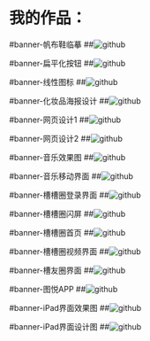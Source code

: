 我的作品：
==========================================================================================================================

#banner-帆布鞋临摹
##![github](https://github.com/huanhuanly/UI-DESIGN/blob/master/%E5%B8%86%E5%B8%83%E9%9E%8B%E4%B8%B4%E6%91%B9.png "github")

#banner-扁平化按钮
##![github](https://github.com/huanhuanly/UI-DESIGN/blob/master/%E6%89%81%E5%B9%B3%E5%8C%96%E6%8C%89%E9%92%AE.png "github")

#banner-线性图标
##![github](https://github.com/huanhuanly/UI-DESIGN/blob/master/%E7%BA%BF%E6%80%A7%E5%9B%BE%E6%A0%87.png "github")

#banner-化妆品海报设计
##![github](https://github.com/huanhuanly/UI-DESIGN/blob/master/banner-%E6%96%87%E6%A1%88%E4%BF%AE%E6%94%B9.png "github")

#banner-网页设计1
##![github](https://github.com/huanhuanly/UI-DESIGN/blob/master/%E7%BD%91%E9%A1%B5%E8%AE%BE%E8%AE%A11.png "github")

#banner-网页设计2
##![github](https://github.com/huanhuanly/UI-DESIGN/blob/master/%E6%B1%BD%E8%BD%A6%E7%BD%91%E9%A1%B5%E9%9D%A2.png "github")

#banner-音乐效果图
##![github](https://github.com/huanhuanly/UI-DESIGN/blob/master/%E9%9F%B3%E4%B9%90%E6%95%88%E6%9E%9C%E5%9B%BE.png "github")

#banner-音乐移动界面
##![github](https://github.com/huanhuanly/UI-DESIGN/blob/master/%E9%9F%B3%E4%B9%90%E7%A7%BB%E5%8A%A8%E7%95%8C%E9%9D%A2.png "github")

#banner-槽槽圈登录界面
##![github](https://github.com/huanhuanly/UI-DESIGN/blob/master/%E6%A7%BD%E6%A7%BD%E5%9C%88%E7%99%BB%E5%BD%95%E7%95%8C%E9%9D%A2.png "github")

#banner-槽槽圈闪屏
##![github](https://github.com/huanhuanly/UI-DESIGN/blob/master/%E6%A7%BD%E6%A7%BD%E5%9C%88%E9%97%AA%E5%B1%8F.png "github")

#banner-槽槽圈首页
##![github](https://github.com/huanhuanly/UI-DESIGN/blob/master/%E6%A7%BD%E6%A7%BD%E5%9C%88%E9%A6%96%E9%A1%B5.png "github")

#banner-槽槽圈视频界面
##![github](https://github.com/huanhuanly/UI-DESIGN/blob/master/%E6%A7%BD%E6%A7%BD%E5%9C%88%E8%A7%86%E9%A2%91%E7%95%8C%E9%9D%A2.png "github")

#banner-槽友圈界面
##![github](https://github.com/huanhuanly/UI-DESIGN/blob/master/%E6%A7%BD%E5%8F%8B%E5%9C%88.png "github")

#banner-图悦APP
##![github](https://github.com/huanhuanly/UI-DESIGN/blob/master/%E5%9B%BE%E6%82%A6APP.png "github")

#banner-iPad界面效果图
##![github](https://github.com/huanhuanly/UI-DESIGN/blob/master/iPad%E7%95%8C%E9%9D%A2%E6%95%88%E6%9E%9C%E5%9B%BE.png "github")

#banner-iPad界面设计图
##![github](https://github.com/huanhuanly/UI-DESIGN/blob/master/iPad%E7%95%8C%E9%9D%A2%E8%AE%BE%E8%AE%A1%E5%9B%BE.png "github")
